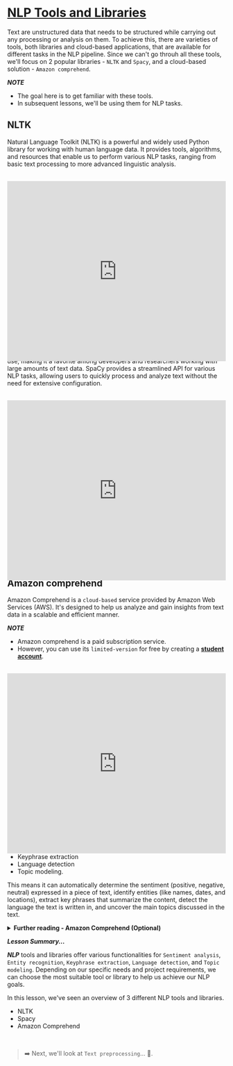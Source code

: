 # <u> NLP Tools and Libraries </u>
Text are unstructured data that needs to be structured while carrying out any processing or analysis on them. To achieve this, there are varieties of tools, both libraries and cloud-based applications, that are available for different tasks in the NLP pipeline. Since we can't go throuh all these tools, we'll focus on 2 popular libraries - `NLTK` and `Spacy`, and a cloud-based solution - `Amazon comprehend`. 

<aside>

**_NOTE_** 

- The goal here is to get familiar with these tools. 
- In subsequent lessons, we'll be using them for NLP tasks.
</aside>

## NLTK
Natural Language Toolkit (NLTK) is a powerful and widely used Python library for working with human language data. It provides tools, algorithms, and resources that enable us to perform various NLP tasks, ranging from basic text processing to more advanced linguistic analysis.

<br>
<div style="position: relative; padding-bottom: 56.25%; height: 0;"><iframe width="100%" height="415" src="https://www.youtube.com/embed/WYge0KZBhe0?si=Pu4IMH3X2UA5UT5U" title="Linking your CSS" frameborder="0" allow="accelerometer; autoplay; clipboard-write; encrypted-media; gyroscope; picture-in-picture" allowfullscreen></iframe></div>

<details>
<summary><b> Further reading - NLTK (Optional) </b></summary>

To get more understanding about this tool, you can explore the official documentation using the link below.

**[Getting started with _NLTK_](https://www.nltk.org/)**
</details>

## Spacy

SpaCy is another popular Python library designed specifically for natural language processing tasks. It's known for its speed, efficiency, and ease of use, making it a favorite among developers and researchers working with large amounts of text data. SpaCy provides a streamlined API for various NLP tasks, allowing users to quickly process and analyze text without the need for extensive configuration.

<br>
<div style="position: relative; padding-bottom: 56.25%; height: 0;"><iframe width="100%" height="415" src="https://www.youtube.com/embed/NiIJIU5BEBU" title="Intro to Spacy" frameborder="0" allow="accelerometer; autoplay; clipboard-write; encrypted-media; gyroscope; picture-in-picture" allowfullscreen></iframe></div>

One of the key features of SpaCy is its pre-trained models that can perform tasks like tokenization, part-of-speech tagging, named entity recognition, and syntactic parsing. 


<details>
<summary><b> Further reading - Spacy (Optional) </b></summary>

To get more understanding about this tool, you can explore the official documentation using the link below.

**[Getting started with _Spacy_](https://spacy.io/usage/spacy-101)**
</details>

## Amazon comprehend

Amazon Comprehend is a `cloud-based` service provided by Amazon Web Services (AWS). It's designed to help us analyze and gain insights from text data in a scalable and efficient manner.

<aside>

**_NOTE_** 

- Amazon comprehend is a paid subscription service. 
- However, you can use its `limited-version` for free by creating a **[student account](https://aws.amazon.com/education/awseducate/)**.
</aside>

<br>
<div style="position: relative; padding-bottom: 56.25%; height: 0;"><iframe width="100%" height="415" src="https://www.youtube.com/embed/BKgTJCJ0eGg" title="Amazon comprehend" frameborder="0" allow="accelerometer; autoplay; clipboard-write; encrypted-media; gyroscope; picture-in-picture" allowfullscreen></iframe></div>

One of the advantages of Amazon Comprehend is that it's a managed service, which means AWS takes care of the underlying infrastructure, making it easier to incorporate NLP capabilities into applications without worrying about the technical details. It can perform tasks such as...
- Sentiment analysis
- Entity recognition
- Keyphrase extraction
- Language detection 
- Topic modeling. 

This means it can automatically determine the sentiment (positive, negative, neutral) expressed in a piece of text, identify entities (like names, dates, and locations), extract key phrases that summarize the content, detect the language the text is written in, and uncover the main topics discussed in the text.

<details>
<summary><b> Further reading - Amazon Comprehend (Optional) </b></summary>

To get more understanding about this tool, you can explore the official documentation by following the steps below.

1. Create a free student account using **[AWS Educate](https://aws.amazon.com/education/awseducate/)**
2. Then get started with **[_Amazon Comprehend_](https://docs.aws.amazon.com/comprehend/latest/dg/what-is.html)**
</details>

<aside>

**_Lesson Summary..._**

**_NLP_** tools and libraries offer various functionalities for `Sentiment analysis`, `Entity recognition`, `Keyphrase extraction`, `Language detection`, and `Topic modeling`. Depending on our specific needs and project requirements, we can choose the most suitable tool or library to help us achieve our NLP goals.

In this lesson, we've seen an overview of 3 different NLP tools and libraries.
- NLTK
- Spacy
- Amazon Comprehend
</aside>


<br>

> ➡️ Next, we'll look at `Text preprocessing`... 🎯.
